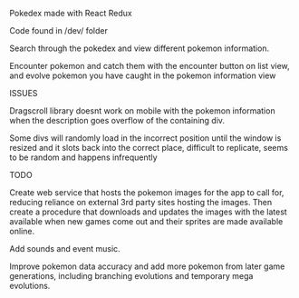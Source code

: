 
Pokedex made with React Redux

Code found in /dev/ folder

Search through the pokedex and view different pokemon information.

Encounter pokemon and catch them with the encounter button on list view,
and evolve pokemon you have caught in the pokemon information view


ISSUES

Dragscroll library doesnt work on mobile with the pokemon information when the description goes overflow of the containing div.

Some divs will randomly load in the incorrect position until the window is resized and it slots back into the correct place, difficult to replicate, seems to be random and happens infrequently
 

TODO

Create web service that hosts the pokemon images for the app to call for, reducing reliance on external 3rd party sites hosting the images.
Then create a procedure that downloads and updates the images with the latest available when new games come out and their sprites are made available online.

Add sounds and event music.

Improve pokemon data accuracy and add more pokemon from later game generations, including branching evolutions and temporary mega evolutions.
